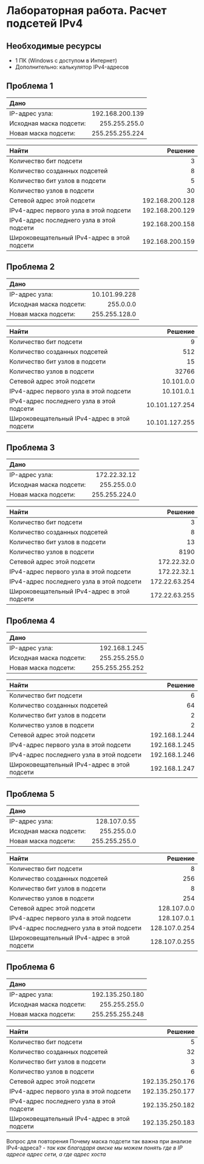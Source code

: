 # Лабораторная работа. Расчет подсетей IPv4

##	Необходимые ресурсы

* 1 ПК (Windows с доступом в Интернет)
* Дополнительно: калькулятор IPv4-адресов

 
## Проблема 1

|Дано||
|:----------------|---------------:|
|IP-адрес узла:|192.168.200.139|
|Исходная маска подсети:|255.255.255.0|
|Новая маска подсети:|255.255.255.224|

|Найти|Решение|
|:----------------|---------------:|
|Количество бит подсети|3|
|Количество созданных подсетей|8|
|Количество бит узлов в подсети|5|
|Количество узлов в подсети|30|
|Сетевой адрес этой подсети|192.168.200.128|
|IPv4-адрес первого узла в этой подсети|192.168.200.129|
|IPv4-адрес последнего узла в этой подсети|192.168.200.158|
|Широковещательный IPv4-адрес в этой подсети|192.168.200.159|

## Проблема 2

|Дано||
|:----------------|---------------:|
|IP-адрес узла:|10.101.99.228|
|Исходная маска подсети:|255.0.0.0|
|Новая маска подсети:|255.255.128.0|

|Найти|Решение|
|:----------------|---------------:|
|Количество бит подсети|9|
|Количество созданных подсетей|512|
|Количество бит узлов в подсети|15|
|Количество узлов в подсети|32766|
|Сетевой адрес этой подсети|10.101.0.0|
|IPv4-адрес первого узла в этой подсети|10.101.0.1|
|IPv4-адрес последнего узла в этой подсети|10.101.127.254|
|Широковещательный IPv4-адрес в этой подсети|10.101.127.255|

## Проблема 3

|Дано||
|:----------------|---------------:|
|IP-адрес узла:|172.22.32.12|
|Исходная маска подсети:|255.255.0.0|
|Новая маска подсети:|255.255.224.0|

|Найти|Решение|
|:----------------|---------------:|
|Количество бит подсети|3|
|Количество созданных подсетей|8|
|Количество бит узлов в подсети|13|
|Количество узлов в подсети|8190|
|Сетевой адрес этой подсети|172.22.32.0|
|IPv4-адрес первого узла в этой подсети|172.22.32.1|
|IPv4-адрес последнего узла в этой подсети|172.22.63.254|
|Широковещательный IPv4-адрес в этой подсети|172.22.63.255|

## Проблема 4

|Дано||
|:----------------|---------------:|
|IP-адрес узла:|192.168.1.245|
|Исходная маска подсети:|255.255.255.0|
|Новая маска подсети:|255.255.255.252|

|Найти|Решение|
|:----------------|---------------:|
|Количество бит подсети|6|
|Количество созданных подсетей|64|
|Количество бит узлов в подсети|2|
|Количество узлов в подсети|2|
|Сетевой адрес этой подсети|192.168.1.244|
|IPv4-адрес первого узла в этой подсети|192.168.1.245|
|IPv4-адрес последнего узла в этой подсети|192.168.1.246|
|Широковещательный IPv4-адрес в этой подсети|192.168.1.247|

## Проблема 5

|Дано||
|:----------------|---------------:|
|IP-адрес узла:|128.107.0.55|
|Исходная маска подсети:|255.255.0.0|
|Новая маска подсети:|255.255.255.0|

|Найти|Решение|
|:----------------|---------------:|
|Количество бит подсети|8|
|Количество созданных подсетей|256|
|Количество бит узлов в подсети|8|
|Количество узлов в подсети|254|
|Сетевой адрес этой подсети|128.107.0.0|
|IPv4-адрес первого узла в этой подсети|128.107.0.1|
|IPv4-адрес последнего узла в этой подсети|128.107.0.254|
|Широковещательный IPv4-адрес в этой подсети|128.107.0.255 |

## Проблема 6

|Дано||
|:----------------|---------------:|
|IP-адрес узла:|192.135.250.180|
|Исходная маска подсети:|255.255.255.0|
|Новая маска подсети:|255.255.255.248|

|Найти|Решение|
|:----------------|---------------:|
|Количество бит подсети|5|
|Количество созданных подсетей|32|
|Количество бит узлов в подсети|3|
|Количество узлов в подсети|6|
|Сетевой адрес этой подсети|192.135.250.176|
|IPv4-адрес первого узла в этой подсети|192.135.250.177|
|IPv4-адрес последнего узла в этой подсети|192.135.250.182|
|Широковещательный IPv4-адрес в этой подсети|192.135.250.183|

Вопрос для повторения
Почему маска подсети так важна при анализе IPv4-адреса? - *так как благодаря амске мы можем понять где в IP адресе адрес сети, а где адрес хоста*
